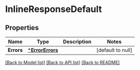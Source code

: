 # InlineResponseDefault

## Properties
Name | Type | Description | Notes
------------ | ------------- | ------------- | -------------
**Errors** | [***ErrorErrors**](error_errors.md) |  | [default to null]

[[Back to Model list]](../README.md#documentation-for-models) [[Back to API list]](../README.md#documentation-for-api-endpoints) [[Back to README]](../README.md)


